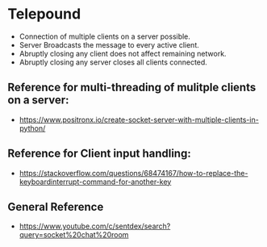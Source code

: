 # Telepound

* Connection of multiple clients on a server possible.
* Server Broadcasts the message to every active client.
* Abruptly closing any client does not affect remaining network.
* Abruptly closing any server closes all clients connected.


## Reference for multi-threading of mulitple clients on a server:
* https://www.positronx.io/create-socket-server-with-multiple-clients-in-python/

## Reference for Client input handling:
* https://stackoverflow.com/questions/68474167/how-to-replace-the-keyboardinterrupt-command-for-another-key

## General Reference
* https://www.youtube.com/c/sentdex/search?query=socket%20chat%20room